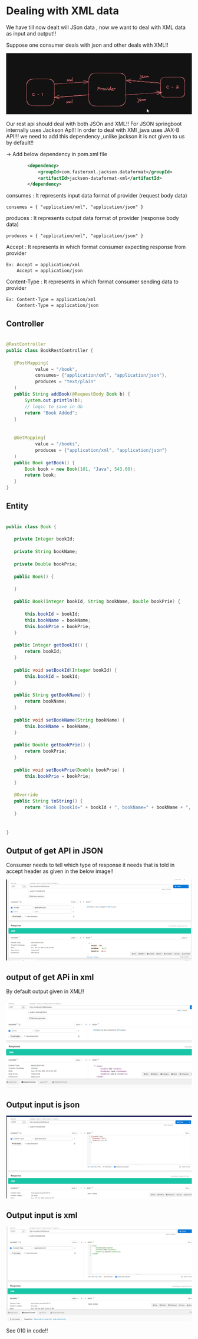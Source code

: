 # Dealing with XML data

We have till now dealt will JSon data , now we want to deal with XML data as input and output!!

Suppose one consumer deals with json and other deals with XML!!

![alt text](image.png)

Our rest api should deal with both JSOn and XML!!
For JSON springboot internally uses Jackson ApI!! In order to deal with XMl ,java uses JAX-B API!!!
we need to add this dependency ,unlike jackson it is not given to us by default!!

-> Add below dependency in pom.xml file
```xml
		<dependency>
			<groupId>com.fasterxml.jackson.dataformat</groupId>
			<artifactId>jackson-dataformat-xml</artifactId>
		</dependency>
```

consumes : It represents input data format of provider (request body data)

	consumes = { "application/xml", "application/json" }

produces : It represents output data format of provider (response body data)

	produces = { "application/xml", "application/json" }

Accept : It represents in which format consumer expecting response from provider

	Ex: Accept = application/xml
		Accept = application/json

Content-Type : It represents in which format consumer sending data to provider

	Ex: Content-Type = application/xml
		Content-Type = application/json

## Controller

 ```java

@RestController
public class BookRestController {
	
	@PostMapping(
			value = "/book",
			consumes= {"application/xml", "application/json"},
			produces = "text/plain"
	)
	public String addBook(@RequestBody Book b) {
		System.out.println(b);
		// logic to save in db
		return "Book Added";
	}
	
	
	@GetMapping( 
			value = "/books",
			produces = {"application/xml", "application/json"}
	)
	public Book getBook() {
		Book book = new Book(101, "Java", 543.00);
		return book;
	}
}


 ```       

 ## Entity

 ```java

public class Book {

	private Integer bookId;
	
	private String bookName;
	
	private Double bookPrie;
	
	public Book() {
		
	}

	public Book(Integer bookId, String bookName, Double bookPrie) {
		
		this.bookId = bookId;
		this.bookName = bookName;
		this.bookPrie = bookPrie;
	}

	public Integer getBookId() {
		return bookId;
	}

	public void setBookId(Integer bookId) {
		this.bookId = bookId;
	}

	public String getBookName() {
		return bookName;
	}

	public void setBookName(String bookName) {
		this.bookName = bookName;
	}

	public Double getBookPrie() {
		return bookPrie;
	}

	public void setBookPrie(Double bookPrie) {
		this.bookPrie = bookPrie;
	}

	@Override
	public String toString() {
		return "Book [bookId=" + bookId + ", bookName=" + bookName + ", bookPrie=" + bookPrie + "]";
	}
	
	
}

 ```
## Output of get API in JSON

Consumer needs to tell which type of response it needs that is told in accept header as given in the below image!!

![alt text](image-4.png)

## output of get APi in xml

By default output given in XML!!

![alt text](image-3.png)

## Output  input is json

 ![alt text](image-1.png)

## Output input is xml

 ![alt text](image-2.png)

 See 010 in code!!

 